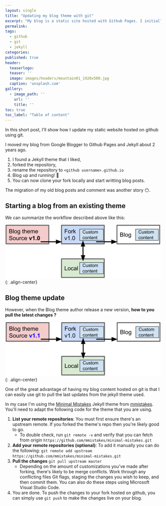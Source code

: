 ```yaml
---
layout: single
title: "Updating my blog theme with git"
excerpt: "My blog is a static site hosted with Github Pages. I initially forked a theme that I liked and now I need to fetch the latest updates..."
permalink:
tags: 
  - github
  - git
  - jekyll
categories:
published: true
header:
  teaserlogo:
  teaser: ''
  image: images/headers/mountain01_1920x500.jpg
  caption: 'unsplash.com'
gallery:
  - image_path: ''
    url: ''
    title: ''
toc: true
toc_label: "Table of content"
---
```


In this short post, I'll show how I update my static website hosted on github using git.

I moved my blog from Google Blogger to Github Pages and Jekyll about 2 years ago.

1. I found a Jekyll theme that I liked,
1. forked the repository,
1. rename the repository to `<github username>.github.io`
1. Blog up and running! 🚀
1. You can now clone your fork locally and start writting blog posts.

The migration of my old blog posts and comment was another story 😶.

## Starting a blog from an existing theme

We can summarize the workflow described above like this:

![image-center](/images/2019/2019-06-29-blogtheme_update_with_git/step1.png){: .align-center}

## Blog theme update

However, when the Blog theme author release a new version, **how to you pull the latest changes ?**

![image-center](/images/2019/2019-06-29-blogtheme_update_with_git/step2.png){: .align-center}

One of the great advantage of having my blog content hosted on git is that I can easily use git to pull the last updates from the jekyll theme used.

In my case I'm using the [Minimal Mistakes](https://github.com/mmistakes/minimal-mistakes) Jekyll theme from [mmistakes](https://github.com/mmistakes). You'll need to adapt the following code for the theme that you are using.

1. **List your remote repositories**: You must first ensure there's an upstream remote. If you forked the theme's repo then you're likely good to go.
   * To double check, run `git remote -v` and verify that you can fetch from origin `https://github.com/mmistakes/minimal-mistakes.git`
1. **Add your remote repositories (optional)**: To add it manually you can do the following: `git remote add upstream https://github.com/mmistakes/minimal-mistakes.git`
1. **Pull the changes** `git pull upstream master`
   * Depending on the amount of customizations you've made after forking, there's likely to be merge conflicts. Work through any conflicting files Git flags, staging the changes you wish to keep, and then commit them. You can also do these steps using Microsoft Visual Studio Code.
1. You are done. To push the changes to your fork hosted on github, you can simply use `git push` to make the changes live on your blog.
